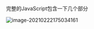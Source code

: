 完整的JavaScript包含一下几个部分

![image-20210222175034161](D:\笔记\JavaScript高级程序设计笔记\media\image-20210222175034161.png) 